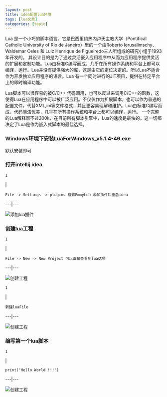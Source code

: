```yaml
---
layout: post
title: idea配置lua环境 
tags: [lua文章]
categories: [topic]
---
```

Lua 是一个小巧的脚本语言。它是巴西里约热内卢天主教大学（Pontifical Catholic University of Rio de
Janeiro）里的一个由Roberto Ierusalimschy、Waldemar Celes 和 Luiz Henrique de
Figueiredo三人所组成的研究小组于1993年开发的。
其设计目的是为了通过灵活嵌入应用程序中从而为应用程序提供灵活的扩展和定制功能。Lua由标准C编写而成，几乎在所有操作系统和平台上都可以编译，运行。Lua并没有提供强大的库，这是由它的定位决定的。所以Lua不适合作为开发独立应用程序的语言。Lua
有一个同时进行的JIT项目，提供在特定平台上的即时编译功能。

Lua脚本可以很容易的被C/C++
代码调用，也可以反过来调用C/C++的函数，这使得Lua在应用程序中可以被广泛应用。不仅仅作为扩展脚本，也可以作为普通的配置文件，代替XML,ini等文件格式，并且更容易理解和维护。Lua由标准C编写而成，代码简洁优美，几乎在所有操作系统和平台上都可以编译，运行。
一个完整的Lua解释器不过200k，在目前所有脚本引擎中，Lua的速度是最快的。这一切都决定了Lua是作为嵌入式脚本的最佳选择。

### Windows环境下安装LuaForWindows_v5.1.4-46.exe

默认安装即可

### 打开intellij idea

    
    
    1  
    

|

    
    
    File -> Settings -> plugins 搜索EmmyLua 添加插件后重启idea  
      
  
---|---  
  
![添加lua插件](https://kserver.club/imgServer/smallkserver/lua/1564734305.jpg)

### 创建lua工程

    
    
    1  
    

|

    
    
    File -> New -> New Project 可以直接查看到lua选项  
      
  
---|---  
  
![创建工程](https://kserver.club/imgServer/smallkserver/lua/1564734306.png)

    
    
    1  
    

|

    
    
    新建luaFile  
      
  
---|---  
  
![创建工程](https://kserver.club/imgServer/smallkserver/lua/1564734307.png)

### 编写第一个lua脚本

    
    
    1  
    

|

    
    
    print("Hello World !!!")  
      
  
---|---  
  
![创建工程](https://kserver.club/imgServer/smallkserver/lua/1564734308.png)